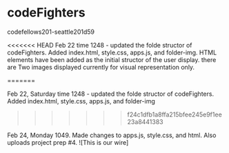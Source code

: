 # codeFighters

codefellows201-seattle201d59

<<<<<<< HEAD
Feb 22 time 1248 - updated the folde structor of codeFighters. Added index.html, style.css, apps.js, and folder-img. HTML elements have been added as the initial structor of the user display. there are Two images displayed currently for visual representation only.

=======

Feb 22, Saturday time 1248 - updated the folde structor of codeFighters. Added index.html, style.css, apps.js, and folder-img
>>>>>>> f24c1dfb1a8ffa215bfee245e9f1ee23a8441383

Feb 24, Monday 1049. Made changes to apps.js, style.css, and html. Also uploads project prep #4. 
![This is our wire]
